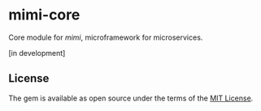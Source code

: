 # mimi-core

Core module for *mimi*, microframework for microservices.

[in development]

## License

The gem is available as open source under the terms of the [MIT License](http://opensource.org/licenses/MIT).

